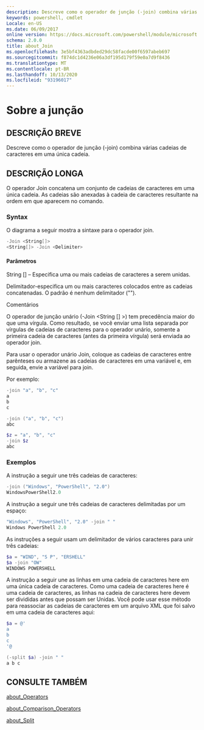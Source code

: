 ```yaml
---
description: Descreve como o operador de junção (-join) combina várias cadeias de caracteres em uma única cadeia.
keywords: powershell, cmdlet
Locale: en-US
ms.date: 06/09/2017
online version: https://docs.microsoft.com/powershell/module/microsoft.powershell.core/about/about_join?view=powershell-5.1&WT.mc_id=ps-gethelp
schema: 2.0.0
title: about_Join
ms.openlocfilehash: 3e5bf4363adbded29dc58facde00f6597abeb697
ms.sourcegitcommit: f874dc1d4236e06a3df195d179f59e0a7d9f8436
ms.translationtype: MT
ms.contentlocale: pt-BR
ms.lasthandoff: 10/13/2020
ms.locfileid: "93196017"
---
```

# <a name="about-join"></a>Sobre a junção

## <a name="short-description"></a>DESCRIÇÃO BREVE

Descreve como o operador de junção (-join) combina várias cadeias de caracteres em uma única cadeia.

## <a name="long-description"></a>DESCRIÇÃO LONGA

O operador Join concatena um conjunto de cadeias de caracteres em uma única cadeia. As cadeias são anexadas à cadeia de caracteres resultante na ordem em que aparecem no comando.

### <a name="syntax"></a>Syntax

O diagrama a seguir mostra a sintaxe para o operador join.

```powershell
-Join <String[]>
<String[]> -Join <Delimiter>
```

#### <a name="parameters"></a>Parâmetros

String [] – Especifica uma ou mais cadeias de caracteres a serem unidas.

Delimitador-especifica um ou mais caracteres colocados entre as cadeias concatenadas. O padrão é nenhum delimitador ("").

Comentários

O operador de junção unário (-Join <String [] >) tem precedência maior do que uma vírgula. Como resultado, se você enviar uma lista separada por vírgulas de cadeias de caracteres para o operador unário, somente a primeira cadeia de caracteres (antes da primeira vírgula) será enviada ao operador join.

Para usar o operador unário Join, coloque as cadeias de caracteres entre parênteses ou armazene as cadeias de caracteres em uma variável e, em seguida, envie a variável para join.

Por exemplo:

```powershell
-join "a", "b", "c"
a
b
c

-join ("a", "b", "c")
abc

$z = "a", "b", "c"
-join $z
abc
```

### <a name="examples"></a>Exemplos

A instrução a seguir une três cadeias de caracteres:

```powershell
-join ("Windows", "PowerShell", "2.0")
WindowsPowerShell2.0
```

A instrução a seguir une três cadeias de caracteres delimitadas por um espaço:

```powershell
"Windows", "PowerShell", "2.0" -join " "
Windows PowerShell 2.0
```

As instruções a seguir usam um delimitador de vários caracteres para unir três cadeias:

```powershell
$a = "WIND", "S P", "ERSHELL"
$a -join "OW"
WINDOWS POWERSHELL
```

A instrução a seguir une as linhas em uma cadeia de caracteres here em uma única cadeia de caracteres. Como uma cadeia de caracteres here é uma cadeia de caracteres, as linhas na cadeia de caracteres here devem ser divididas antes que possam ser Unidas. Você pode usar esse método para reassociar as cadeias de caracteres em um arquivo XML que foi salvo em uma cadeia de caracteres aqui:

```powershell
$a = @'
a
b
c
'@

(-split $a) -join " "
a b c
```

## <a name="see-also"></a>CONSULTE TAMBÉM

[about_Operators](about_Operators.md)

[about_Comparison_Operators](about_Comparison_Operators.md)

[about_Split](about_Split.md)
